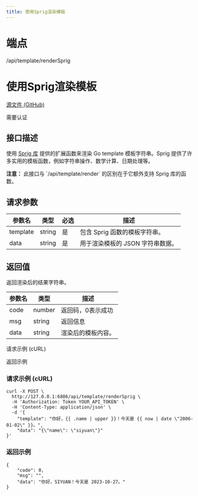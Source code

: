 ```yaml
---
title: 使用Sprig渲染模板
---
```

# 端点

/api/template/renderSprig

# 使用Sprig渲染模板

[源文件 (GitHub)](https://github.com/siyuan-note/siyuan/blob/master/kernel/api/template.go "查看源文件")

需要认证

## 接口描述

使用 [Sprig 库](https://masterminds.github.io/sprig/) 提供的扩展函数来渲染 Go template 模板字符串。Sprig 提供了许多实用的模板函数，例如字符串操作、数学计算、日期处理等。

**注意：** 此接口与 \`/api/template/render\` 的区别在于它额外支持 Sprig 库的函数。

## 请求参数

| 参数名 | 类型 | 必选 | 描述 |
| --- | --- | --- | --- |
| template | string | 是 | 包含 Sprig 函数的模板字符串。 |
| data | string | 是 | 用于渲染模板的 JSON 字符串数据。 |

## 返回值

返回渲染后的结果字符串。

| 参数名 | 类型 | 描述 |
| --- | --- | --- |
| code | number | 返回码，0表示成功 |
| msg | string | 返回信息 |
| data | string | 渲染后的模板内容。 |

请求示例 (cURL)

返回示例

### 请求示例 (cURL)

```
curl -X POST \
  http://127.0.0.1:6806/api/template/renderSprig \
  -H 'Authorization: Token YOUR_API_TOKEN' \
  -H 'Content-Type: application/json' \
  -d '{
    "template": "你好，{{ .name | upper }}！今天是 {{ now | date \"2006-01-02\" }}。",
    "data": "{\"name\": \"siyuan\"}"
}'
```

### 返回示例

```
{
    "code": 0,
    "msg": "",
    "data": "你好，SIYUAN！今天是 2023-10-27。" 
}
```

